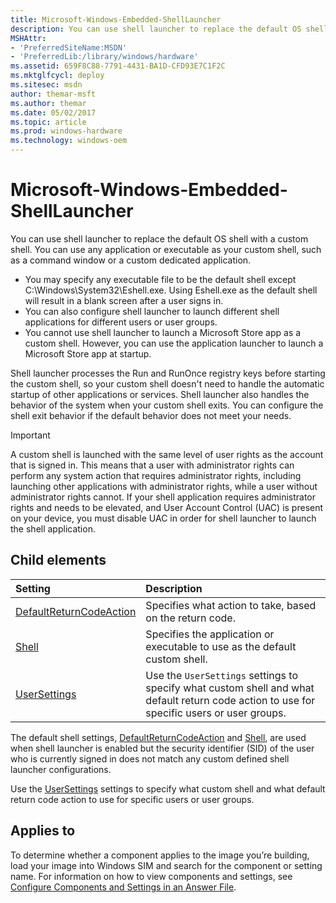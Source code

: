 ```yaml
---
title: Microsoft-Windows-Embedded-ShellLauncher
description: You can use shell launcher to replace the default OS shell with a custom shell.
MSHAttr:
- 'PreferredSiteName:MSDN'
- 'PreferredLib:/library/windows/hardware'
ms.assetid: 659F8C88-7791-4431-BA1D-CFD93E7C1F2C
ms.mktglfcycl: deploy
ms.sitesec: msdn
author: themar-msft
ms.author: themar
ms.date: 05/02/2017
ms.topic: article
ms.prod: windows-hardware
ms.technology: windows-oem
---
```

# Microsoft-Windows-Embedded-ShellLauncher

You can use shell launcher to replace the default OS shell with a custom shell. You can use any application or executable as your custom shell, such as a command window or a custom dedicated application.

* You may specify any executable file to be the default shell except C:\\Windows\\System32\\Eshell.exe. Using Eshell.exe as the default shell will result in a blank screen after a user signs in.
* You can also configure shell launcher to launch different shell applications for different users or user groups.
* You cannot use shell launcher to launch a Microsoft Store app as a custom shell. However, you can use the application launcher to launch a Microsoft Store app at startup.

Shell launcher processes the Run and RunOnce registry keys before starting the custom shell, so your custom shell doesn't need to handle the automatic startup of other applications or services. Shell launcher also handles the behavior of the system when your custom shell exits. You can configure the shell exit behavior if the default behavior does not meet your needs.

> [!Important]
> A custom shell is launched with the same level of user rights as the account that is signed in. This means that a user with administrator rights can perform any system action that requires administrator rights, including launching other applications with administrator rights, while a user without administrator rights cannot. If your shell application requires administrator rights and needs to be elevated, and User Account Control (UAC) is present on your device, you must disable UAC in order for shell launcher to launch the shell application.

## Child elements

| Setting                 | Description                                                                           |
|:------------------------|:--------------------------------------------------------------------------------------|
| [DefaultReturnCodeAction](microsoft-windows-embedded-shelllauncher-defaultreturncodeaction.md) | Specifies what action to take, based on the return code. |
| [Shell](microsoft-windows-embedded-shelllauncher-shell.md) | Specifies the application or executable to use as the default custom shell. |
| [UserSettings](microsoft-windows-embedded-shelllauncher-usersettings.md) | Use the <code>UserSettings</code> settings to specify what custom shell and what default return code action to use for specific users or user groups. |

The default shell settings, [DefaultReturnCodeAction](microsoft-windows-embedded-shelllauncher-defaultreturncodeaction.md) and [Shell](microsoft-windows-embedded-shelllauncher-shell.md), are used when shell launcher is enabled but the security identifier (SID) of the user who is currently signed in does not match any custom defined shell launcher configurations.

Use the [UserSettings](microsoft-windows-embedded-shelllauncher-usersettings.md) settings to specify what custom shell and what default return code action to use for specific users or user groups.

## Applies to

To determine whether a component applies to the image you’re building, load your image into Windows SIM and search for the component or setting name. For information on how to view components and settings, see [Configure Components and Settings in an Answer File](https://docs.microsoft.com/en-us/windows-hardware/customize/desktop/wsim/configure-components-and-settings-in-an-answer-file).

